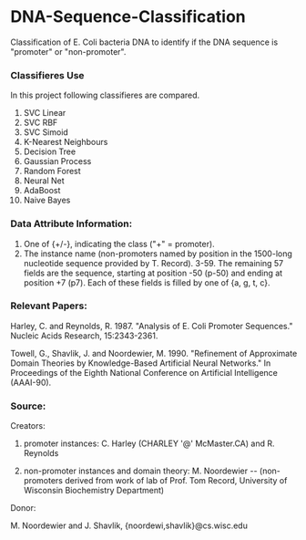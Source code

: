# DNA-Sequence-Classification
Classification of E. Coli bacteria DNA to identify if the DNA sequence is "promoter" or "non-promoter".

### Classifieres Use
In this project following classifieres are compared.
1. SVC Linear
2. SVC RBF
3. SVC Simoid
4. K-Nearest Neighbours
5. Decision Tree
6. Gaussian Process
7. Random Forest
8. Neural Net
9. AdaBoost
10. Naive Bayes

### Data Attribute Information:

1. One of {+/-}, indicating the class ("+" = promoter).
2. The instance name (non-promoters named by position in the 1500-long nucleotide sequence provided by T. Record).
3-59. The remaining 57 fields are the sequence, starting at position -50 (p-50) and ending at position +7 (p7). Each of these fields is filled by one of {a, g, t, c}.

### Relevant Papers:

Harley, C. and Reynolds, R. 1987. "Analysis of E. Coli Promoter Sequences." Nucleic Acids Research, 15:2343-2361.

Towell, G., Shavlik, J. and Noordewier, M. 1990. "Refinement of Approximate Domain Theories by Knowledge-Based Artificial Neural Networks." In Proceedings of the Eighth National Conference on Artificial Intelligence (AAAI-90).

### Source:

Creators:

1. promoter instances: C. Harley (CHARLEY '@' McMaster.CA) and R. Reynolds

2. non-promoter instances and domain theory: M. Noordewier
-- (non-promoters derived from work of lab of Prof. Tom Record, University of Wisconsin Biochemistry Department)

Donor:

M. Noordewier and J. Shavlik, {noordewi,shavlik}@cs.wisc.edu
